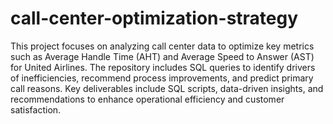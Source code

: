 # call-center-optimization-strategy
This project focuses on analyzing call center data to optimize key metrics such as Average Handle Time (AHT) and Average Speed to Answer (AST) for United Airlines. The repository includes SQL queries to identify drivers of inefficiencies, recommend process improvements, and predict primary call reasons. Key deliverables include SQL scripts, data-driven insights, and recommendations to enhance operational efficiency and customer satisfaction.
